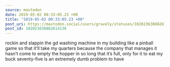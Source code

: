```yaml
---
source: mastodon
date: 2019-05-02 00:33:05.23 +00
title: "2019-05-02 00:33:05.23 +00"
post_uri: https://mastodon.social/users/gravely/statuses/102023638882614136
post_id: 102023638882614136
---
```

rockin and slappin the gd washing machine in my building like a pinball game so that it’ll take my quarters because the company that manages it hasn’t come to empty the hopper in so long that it’s full, only for it to eat my buck seventy-five is an extremely dumb problem to have


